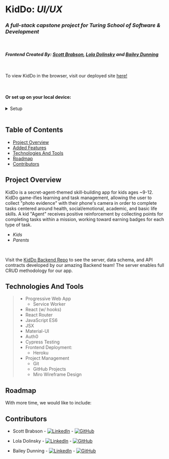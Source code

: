 # KidDo: _UI/UX_

### _A full-stack capstone project for Turing School of Software & Development_

<br>

#### _Frontend Created By: [Scott Brabson](https://github.com/brabbuss), [Lola Dolinsky](https://github.com/lo-la-do-li) and [Bailey Dunning](https://github.com/baileydunning)_

<br>

To view KidDo in the browser, visit our deployed site [here!](https://kiddo-frontend.herokuapp.com/)

<br>

#### Or set up on your local device:

<details>
  <summary>Setup</summary>

_On your terminal:_

- `git clone git@github.com:kiddo-capstone/kiddo-frontend.git`
- `cd kiddo-frontend`
- `npm i`
- `npm start`

_To run the E2E test suite:_

- `npx cypress open` & click `Run integration specs` in the Cypress app **or**
- `npx cypress run`
</details>

<br>

## Table of Contents

- [Project Overview](#project-overview)
- [Added Features](#added-features)
- [Technologies And Tools](#technologies-and-tools)
- [Roadmap](#roadmap)
- [Contributors](#contributors)

## Project Overview

KidDo is a secret-agent-themed skill-building app for kids ages ~9-12. KidDo game-ifies learning and task management, allowing the user to collect "photo evidence" with their phone's camera in order to complete tasks centered around health, social/emotional, academic, and basic life skills. A kid "Agent" receives positive reinforcement by collecting points for completing tasks within a mission, working toward earning badges for each type of task.

- _Kids_
- _Parents_

 <br>

Visit the [KidDo Backend Repo](https://github.com/kiddo-capstone/kiddo-backend) to see the server, data schema, and API contracts developed by our amazing Backend team! The server enables full CRUD methodology for our app.

## Technologies And Tools

> - Progressive Web App
>   - Service Worker
> - React (w/ hooks)
> - React Router
> - JavaScript ES6
> - JSX
> - Material-UI
> - Auth0
> - Cypress Testing
> - Frontend Deployment:
>   - Heroku
> - Project Management
>   - Git
>   - GitHub Projects
>   - Miro Wireframe Design

## Roadmap

With more time, we would like to include:

## Contributors

- Scott Brabson - [![LinkedIn][linkedin-shield]](https://www.linkedin.com/in/scott-brabson/) - [![GitHub][github-shield]](https://github.com/brabbuss)

- Lola Dolinsky - [![LinkedIn][linkedin-shield]](https://www.linkedin.com/in/lola-dolinsky-15b5b01ba/) - [![GitHub][github-shield]](https://github.com/lo-la-do-li)
 
- Bailey Dunning - [![LinkedIn][linkedin-shield]](https://www.linkedin.com/in/baileydunning/) - [![GitHub][github-shield]](https://github.com/baileydunning)

<!-- MARKDOWN LINKS & IMAGES -->
[linkedin-shield]: https://img.shields.io/badge/-LinkedIn-black.svg?style=flat-square&logo=linkedin&colorB=555
[github-shield]: https://img.shields.io/badge/-GitHub-black.svg?style=flat-square&logo=github&colorB=555
